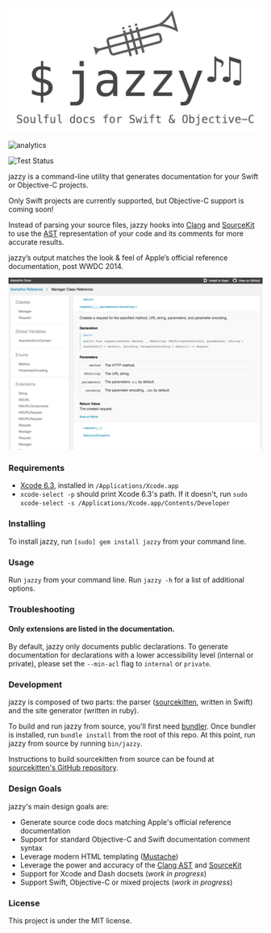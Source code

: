 ![jazzy](logo.jpg)

![analytics](https://ga-beacon.appspot.com/UA-50247013-2/jazzy/README?pixel)

![Test Status](https://travis-ci.org/realm/jazzy.svg?branch=master)

jazzy is a command-line utility that generates documentation for your Swift or
Objective-C projects.

Only Swift projects are currently supported, but Objective-C support is coming
soon!

Instead of parsing your source files, jazzy hooks into [Clang][clang] and
[SourceKit][sourcekit] to use the [AST][ast] representation of your code and
its comments for more accurate results.

jazzy’s output matches the look & feel of Apple’s official reference
documentation, post WWDC 2014.

![Screenshot](screenshot.jpg)

### Requirements

* [Xcode 6.3][xcode], installed in `/Applications/Xcode.app`
* `xcode-select -p` should print Xcode 6.3's path. If it doesn't, run
`sudo xcode-select -s /Applications/Xcode.app/Contents/Developer`

### Installing

To install jazzy, run `[sudo] gem install jazzy` from your command line.

### Usage

Run `jazzy` from your command line. Run `jazzy -h` for a list of additional
options.

### Troubleshooting

#### Only extensions are listed in the documentation.
By default, jazzy only documents public declarations. To generate documentation for declarations with a lower accessibility level (internal or private), please set the `--min-acl` flag to `internal` or `private`.

### Development

jazzy is composed of two parts: the parser ([sourcekitten][sourcekitten],
written in Swift) and the site generator (written in ruby).

To build and run jazzy from source, you'll first need [bundler][bundler]. Once
bundler is installed, run `bundle install` from the root of this repo. At this
point, run jazzy from source by running `bin/jazzy`.

Instructions to build sourcekitten from source can be found at
[sourcekitten's GitHub repository][sourcekitten].

### Design Goals

jazzy's main design goals are:

- Generate source code docs matching Apple's official reference documentation
- Support for standard Objective-C and Swift documentation comment syntax
- Leverage modern HTML templating ([Mustache][mustache])
- Leverage the power and accuracy of the [Clang AST][ast] and [SourceKit][sourcekit]
- Support for Xcode and Dash docsets (*work in progress*)
- Support Swift, Objective-C or mixed projects (*work in progress*)

### License

This project is under the MIT license.

[clang]: http://clang.llvm.org "Clang"
[sourcekit]: http://www.jpsim.com/uncovering-sourcekit "Uncovering SourceKit"
[ast]: http://clang.llvm.org/docs/IntroductionToTheClangAST.html "Introduction To The Clang AST"
[xcode]: https://developer.apple.com/xcode "Xcode"
[sourcekitten]: https://github.com/jpsim/sourcekitten "sourcekitten"
[bundler]: http://rubygems.org/gems/bundler
[mustache]: http://mustache.github.io "Mustache"
